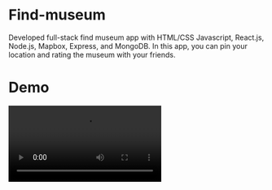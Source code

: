 # Find-museum
Developed full-stack find museum app with HTML/CSS Javascript, React.js, Node.js, Mapbox, Express, and MongoDB. 
In this app, you can pin your location and rating the museum with your friends.

# Demo
![](https://user-images.githubusercontent.com/80203988/162075898-62548c90-0f0b-4d2d-9582-dad2353d99cf.mov)
